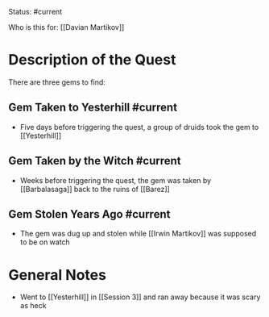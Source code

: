 Status: #current 

Who is this for: [[Davian Martikov]]
# Description of the Quest

There are three gems to find:

## Gem Taken to Yesterhill #current 
* Five days before triggering the quest, a group of druids took the gem to [[Yesterhill]]

## Gem Taken by the Witch #current 
* Weeks before triggering the quest, the gem was taken by [[Barbalasaga]] back to the ruins of [[Barez]]

## Gem Stolen Years Ago #current 
* The gem was dug up and stolen while [[Irwin Martikov]] was supposed to be on watch

# General Notes
* Went to [[Yesterhill]] in [[Session 3]] and ran away because it was scary as heck